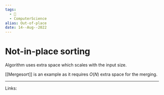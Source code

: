 ```yaml
---
tags:
  - 🌱
  - ComputerScience 
alias: Out-of-place
date: 14--Aug--2022
---
```


# Not-in-place sorting

Algorithm uses extra space which scales with the input size.

[[Mergesort]] is an example as it requires $O(N)$ extra space for the merging.

---
Links: 